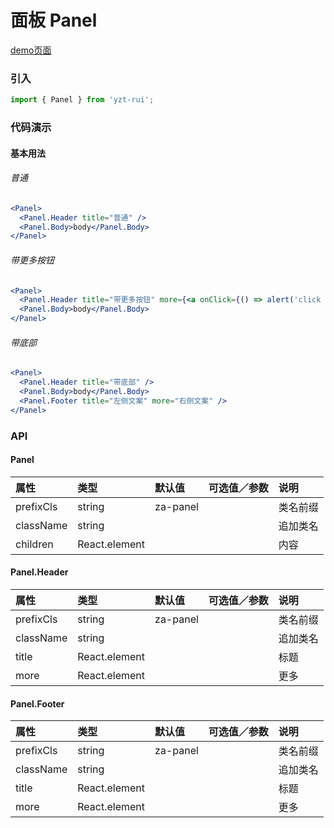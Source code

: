 # 面板 Panel

[demo页面](http://47.102.138.2/yui.mobile/#/panel)

### 引入

```js
import { Panel } from 'yzt-rui';
```

### 代码演示

#### 基本用法

###### 普通
```jsx
<Panel>
  <Panel.Header title="普通" />
  <Panel.Body>body</Panel.Body>
</Panel>
```

###### 带更多按钮
```jsx
<Panel>
  <Panel.Header title="带更多按钮" more={<a onClick={() => alert('click more')}>更多</a>} />
  <Panel.Body>body</Panel.Body>
</Panel>
```

###### 带底部
```jsx
<Panel>
  <Panel.Header title="带底部" />
  <Panel.Body>body</Panel.Body>
  <Panel.Footer title="左侧文案" more="右侧文案" />
</Panel>
```


### API

#### Panel

| 属性 | 类型 | 默认值 | 可选值／参数 | 说明 |
| :--- | :--- | :--- | :--- | :--- |
| prefixCls | string | za-panel | | 类名前缀 |
| className | string | | | 追加类名 |
| children | React.element | | | 内容 |


#### Panel.Header

| 属性 | 类型 | 默认值 | 可选值／参数 | 说明 |
| :--- | :--- | :--- | :--- | :--- |
| prefixCls | string | za-panel | | 类名前缀 |
| className | string | | | 追加类名 |
| title | React.element | | | 标题 |
| more | React.element | | | 更多 |


#### Panel.Footer

| 属性 | 类型 | 默认值 | 可选值／参数 | 说明 |
| :--- | :--- | :--- | :--- | :--- |
| prefixCls | string | za-panel | | 类名前缀 |
| className | string | | | 追加类名 |
| title | React.element | | | 标题 |
| more | React.element | | | 更多 |




